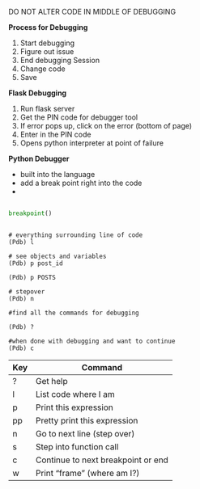 DO NOT ALTER CODE IN MIDDLE OF DEBUGGING 

**Process for Debugging** 
1. Start debugging 
2. Figure out issue 
3. End debugging Session 
4. Change code 
5. Save


**Flask Debugging** 
1. Run flask server 
2. Get the PIN code for debugger tool 
3. If error pops up, click on the error (bottom of page)
4. Enter in the PIN code 
5. Opens python interpreter at point of failure 

**Python Debugger** 
- built into the language 
- add a break point right into the code 
- 

```python

breakpoint()
```


```shell

# everything surrounding line of code 
(Pdb) l 

# see objects and variables 
(Pdb) p post_id 

(Pdb) p POSTS

# stepover 
(Pdb) n

#find all the commands for debugging 

(Pdb) ?

#when done with debugging and want to continue
(Pdb) c

```

| Key | Command                            |
| --- | ---------------------------------- |
| ?   | Get help                           |
| l   | List code where I am               |
| p   | Print this expression              |
| pp  | Pretty print this expression       |
| n   | Go to next line (step over)        |
| s   | Step into function call            |
| c   | Continue to next breakpoint or end |
| w   | Print “frame” (where am I?)        |